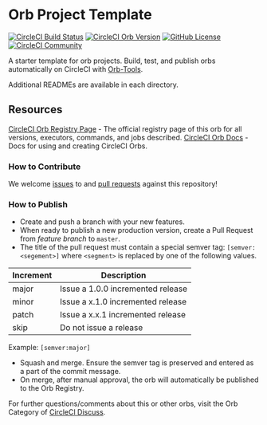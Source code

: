 # Orb Project Template

[![CircleCI Build Status](https://circleci.com/gh/noduslabs/aws-circleci-white-list-ip.svg?style=shield "CircleCI Build Status")](https://circleci.com/gh/noduslabs/aws-circleci-white-list-ip) [![CircleCI Orb Version](https://img.shields.io/badge/endpoint.svg?url=https://badges.circleci.io/orb/noduslabs/aws-circleci-white-list-ip)](https://circleci.com/orbs/registry/orb/noduslabs/aws-circleci-white-list-ip) [![GitHub License](https://img.shields.io/badge/license-MIT-lightgrey.svg)](https://raw.githubusercontent.com/inokappa/aws-sg-white-list-circleci-ip/master/LICENSE) [![CircleCI Community](https://img.shields.io/badge/community-CircleCI%20Discuss-343434.svg)](https://discuss.circleci.com/c/ecosystem/orbs)



A starter template for orb projects. Build, test, and publish orbs automatically on CircleCI with [Orb-Tools](https://circleci.com/orbs/registry/orb/circleci/orb-tools).

Additional READMEs are available in each directory.



## Resources

[CircleCI Orb Registry Page](https://circleci.com/orbs/registry/orb/noduslabs/aws-circleci-whitelist) - The official registry page of this orb for all versions, executors, commands, and jobs described.
[CircleCI Orb Docs](https://circleci.com/docs/2.0/orb-intro/#section=configuration) - Docs for using and creating CircleCI Orbs.

### How to Contribute

We welcome [issues](https://github.com/noduslabs/aws-circleci-white-list-ip/issues) to and [pull requests](https://github.com/noduslabs/aws-circleci-white-list-ip/pulls) against this repository!

### How to Publish
* Create and push a branch with your new features.
* When ready to publish a new production version, create a Pull Request from _feature branch_ to `master`.
* The title of the pull request must contain a special semver tag: `[semver:<segement>]` where `<segment>` is replaced by one of the following values.

| Increment | Description|
| ----------| -----------|
| major     | Issue a 1.0.0 incremented release|
| minor     | Issue a x.1.0 incremented release|
| patch     | Issue a x.x.1 incremented release|
| skip      | Do not issue a release|

Example: `[semver:major]`

* Squash and merge. Ensure the semver tag is preserved and entered as a part of the commit message.
* On merge, after manual approval, the orb will automatically be published to the Orb Registry.


For further questions/comments about this or other orbs, visit the Orb Category of [CircleCI Discuss](https://discuss.circleci.com/c/orbs).

